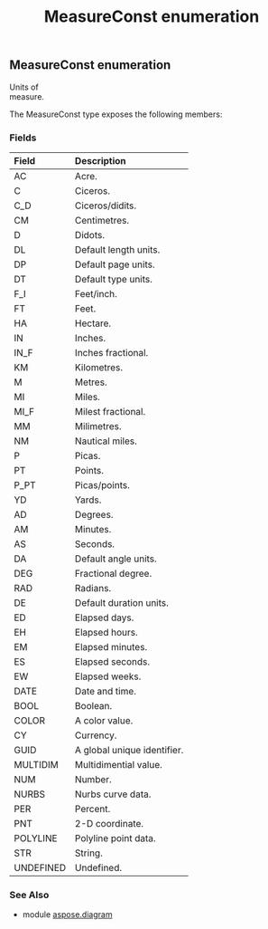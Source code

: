 ﻿---
title: MeasureConst enumeration
second_title: Aspose.Diagram for Python via .NET API References
description: 
type: docs
weight: 3140
url: /python-net/aspose.diagram/measureconst/
is_root: false
---

## MeasureConst enumeration

Units of\
measure.



The MeasureConst type exposes the following members:

### Fields
| Field | Description |
| :- | :- |
| AC | Acre. |
| C | Ciceros. |
| C_D | Ciceros/didits. |
| CM | Centimetres. |
| D | Didots. |
| DL | Default length units. |
| DP | Default page units. |
| DT | Default type units. |
| F_I | Feet/inch. |
| FT | Feet. |
| HA | Hectare. |
| IN | Inches. |
| IN_F | Inches fractional. |
| KM | Kilometres. |
| M | Metres. |
| MI | Miles. |
| MI_F | Milest fractional. |
| MM | Milimetres. |
| NM | Nautical miles. |
| P | Picas. |
| PT | Points. |
| P_PT | Picas/points. |
| YD | Yards. |
| AD | Degrees. |
| AM | Minutes. |
| AS | Seconds. |
| DA | Default angle units. |
| DEG | Fractional degree. |
| RAD | Radians. |
| DE | Default duration units. |
| ED | Elapsed days. |
| EH | Elapsed hours. |
| EM | Elapsed minutes. |
| ES | Elapsed seconds. |
| EW | Elapsed weeks. |
| DATE | Date and time. |
| BOOL | Boolean. |
| COLOR | A color value. |
| CY | Currency. |
| GUID | A global unique identifier. |
| MULTIDIM | Multidimential value. |
| NUM | Number. |
| NURBS | Nurbs curve data. |
| PER | Percent. |
| PNT | 2-D coordinate. |
| POLYLINE | Polyline point data. |
| STR | String. |
| UNDEFINED | Undefined. |


### See Also

* module [aspose.diagram](../)
